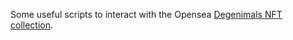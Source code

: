 Some useful scripts to interact with the Opensea [Degenimals NFT collection](https://opensea.io/collection/degenimals). 
